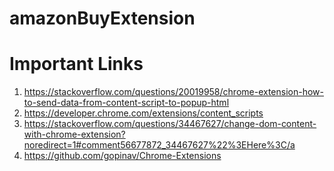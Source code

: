 # amazonBuyExtension

# Important Links
1.  https://stackoverflow.com/questions/20019958/chrome-extension-how-to-send-data-from-content-script-to-popup-html
2.  https://developer.chrome.com/extensions/content_scripts
3.  https://stackoverflow.com/questions/34467627/change-dom-content-with-chrome-extension?noredirect=1#comment56677872_34467627%22%3EHere%3C/a
4.  https://github.com/gopinav/Chrome-Extensions